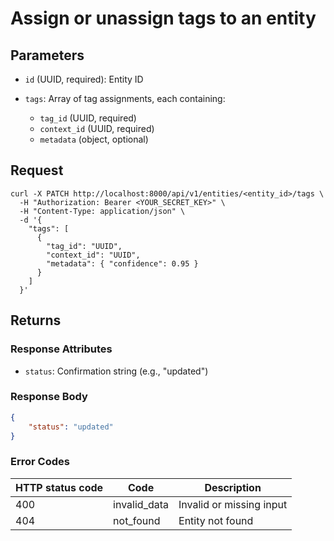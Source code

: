 # Assign or unassign tags to an entity

## Parameters

- `id` (UUID, required): Entity ID
- `tags`: Array of tag assignments, each containing:

  - `tag_id` (UUID, required)
  - `context_id` (UUID, required)
  - `metadata` (object, optional)

## Request

```curl
curl -X PATCH http://localhost:8000/api/v1/entities/<entity_id>/tags \
  -H "Authorization: Bearer <YOUR_SECRET_KEY>" \
  -H "Content-Type: application/json" \
  -d '{
    "tags": [
      {
        "tag_id": "UUID",
        "context_id": "UUID",
        "metadata": { "confidence": 0.95 }
      }
    ]
  }'
```

## Returns

### Response Attributes

- `status`: Confirmation string (e.g., "updated")

### Response Body

```json
{
	"status": "updated"
}
```

### Error Codes

| HTTP status code | Code         | Description              |
| ---------------- | ------------ | ------------------------ |
| 400              | invalid_data | Invalid or missing input |
| 404              | not_found    | Entity not found         |
